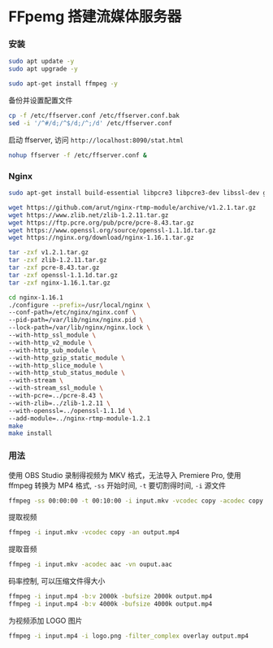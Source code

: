 # FFpemg 搭建流媒体服务器            
### 安装         
```sh
sudo apt update -y
sudo apt upgrade -y

sudo apt-get install ffmpeg -y
```
备份并设置配置文件           
```sh
cp -f /etc/ffserver.conf /etc/ffserver.conf.bak
sed -i '/^#/d;/^$/d;/^;/d' /etc/ffserver.conf
```
启动 ffserver, 访问 `http://localhost:8090/stat.html`              
```sh
nohup ffserver -f /etc/ffserver.conf &
```
### Nginx          
```sh
sudo apt-get install build-essential libpcre3 libpcre3-dev libssl-dev git zlib1g-dev -y
```
```sh
wget https://github.com/arut/nginx-rtmp-module/archive/v1.2.1.tar.gz
wget https://www.zlib.net/zlib-1.2.11.tar.gz
wget https://ftp.pcre.org/pub/pcre/pcre-8.43.tar.gz
wget https://www.openssl.org/source/openssl-1.1.1d.tar.gz
wget https://nginx.org/download/nginx-1.16.1.tar.gz

tar -zxf v1.2.1.tar.gz
tar -zxf zlib-1.2.11.tar.gz
tar -zxf pcre-8.43.tar.gz
tar -zxf openssl-1.1.1d.tar.gz
tar -zxf nginx-1.16.1.tar.gz

cd nginx-1.16.1
./configure --prefix=/usr/local/nginx \
--conf-path=/etc/nginx/nginx.conf \
--pid-path=/var/lib/nginx/nginx.pid \
--lock-path=/var/lib/nginx/nginx.lock \
--with-http_ssl_module \
--with-http_v2_module \
--with-http_sub_module \
--with-http_gzip_static_module \
--with-http_slice_module \
--with-http_stub_status_module \
--with-stream \
--with-stream_ssl_module \
--with-pcre=../pcre-8.43 \
--with-zlib=../zlib-1.2.11 \
--with-openssl=../openssl-1.1.1d \
--add-module=../nginx-rtmp-module-1.2.1
make
make install
```
### 用法          
使用 OBS Studio 录制得视频为 MKV 格式，无法导入 Premiere Pro, 使用 ffmpeg 转换为 MP4 格式, `-ss` 开始时间, `-t` 要切割得时间, `-i` 源文件                     
```sh
ffmpeg -ss 00:00:00 -t 00:10:00 -i input.mkv -vcodec copy -acodec copy output.mp4
```
提取视频           
```sh
ffmpeg -i input.mkv -vcodec copy -an output.mp4
```
提取音频        
```sh
ffmpeg -i input.mkv -acodec aac -vn ouput.aac
```
码率控制, 可以压缩文件得大小          
```sh
ffmpeg -i input.mp4 -b:v 2000k -bufsize 2000k output.mp4
ffmpeg -i input.mp4 -b:v 4000k -bufsize 4000k output.mp4
```
为视频添加 LOGO 图片       
```sh
ffmpeg -i input.mp4 -i logo.png -filter_complex overlay output.mp4
```
